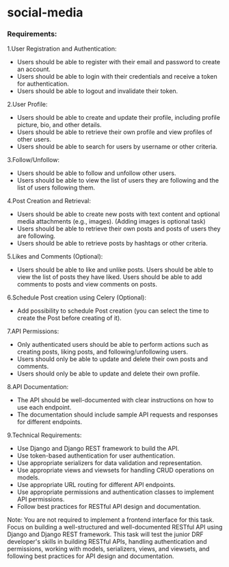 # social-media

### Requirements:
1.User Registration and Authentication:
- Users should be able to register with their email and password to create an account.
- Users should be able to login with their credentials and receive a token for authentication.
- Users should be able to logout and invalidate their token.

2.User Profile:
- Users should be able to create and update their profile, including profile picture, bio, and other details.
- Users should be able to retrieve their own profile and view profiles of other users.
- Users should be able to search for users by username or other criteria.

3.Follow/Unfollow:
- Users should be able to follow and unfollow other users.
- Users should be able to view the list of users they are following and the list of users following them.

4.Post Creation and Retrieval:
- Users should be able to create new posts with text content and optional media attachments (e.g., images). (Adding images is optional task)
- Users should be able to retrieve their own posts and posts of users they are following.
- Users should be able to retrieve posts by hashtags or other criteria.

5.Likes and Comments (Optional):
- Users should be able to like and unlike posts. Users should be able to view the list of posts they have liked. Users should be able to add comments to posts and view comments on posts.

6.Schedule Post creation using Celery (Optional):
- Add possibility to schedule Post creation (you can select the time to create the Post before creating of it).

7.API Permissions:
- Only authenticated users should be able to perform actions such as creating posts, liking posts, and following/unfollowing users.
- Users should only be able to update and delete their own posts and comments.
- Users should only be able to update and delete their own profile.

8.API Documentation:
- The API should be well-documented with clear instructions on how to use each endpoint.
- The documentation should include sample API requests and responses for different endpoints.

9.Technical Requirements:
- Use Django and Django REST framework to build the API.
- Use token-based authentication for user authentication.
- Use appropriate serializers for data validation and representation.
- Use appropriate views and viewsets for handling CRUD operations on models.
- Use appropriate URL routing for different API endpoints.
- Use appropriate permissions and authentication classes to implement API permissions.
- Follow best practices for RESTful API design and documentation.

Note: You are not required to implement a frontend interface for this task. 
Focus on building a well-structured and well-documented RESTful API using Django and 
Django REST framework. This task will test the junior DRF developer's skills in 
building RESTful APIs, handling authentication and permissions, working with models, 
serializers, views, and viewsets, and following best practices for API design and documentation.





